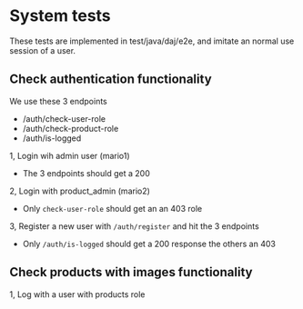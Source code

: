 # System tests

These tests are implemented in test/java/daj/e2e, and imitate an normal use
session of a user.

## Check authentication functionality

We use these 3 endpoints

- /auth/check-user-role
- /auth/check-product-role
- /auth/is-logged

1, Login wih admin user (mario1)
  
- The 3 endpoints should get a 200

2, Login with product_admin (mario2)

- Only `check-user-role` should get an an 403 role

3, Register a new user with `/auth/register` and hit the 3 endpoints

- Only `/auth/is-logged` should get a 200 response the others an 403

<!-- 

######################################################################
######################################################################

-->

## Check products with images functionality

1, Log with a user with products role
